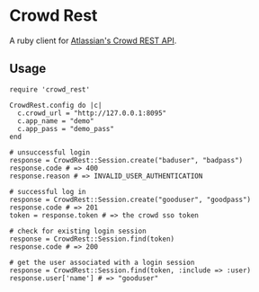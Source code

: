 # Crowd Rest

A ruby client for [Atlassian's Crowd REST API](http://confluence.atlassian.com/display/CROWDDEV/Crowd+REST+APIs).

## Usage

    require 'crowd_rest'
    
    CrowdRest.config do |c|
      c.crowd_url = "http://127.0.0.1:8095"
      c.app_name = "demo"
      c.app_pass = "demo_pass"
    end
    
    # unsuccessful login
    response = CrowdRest::Session.create("baduser", "badpass")
    response.code # => 400
    response.reason # => INVALID_USER_AUTHENTICATION
    
    # successful log in
    response = CrowdRest::Session.create("gooduser", "goodpass")
    response.code # => 201
    token = response.token # => the crowd sso token

    # check for existing login session
    response = CrowdRest::Session.find(token)
    response.code # => 200
    
    # get the user associated with a login session
    response = CrowdRest::Session.find(token, :include => :user)
    response.user['name'] # => "gooduser"
